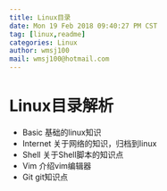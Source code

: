 ```yaml
---
title: Linux目录
date: Mon 19 Feb 2018 09:40:27 PM CST
tag: [linux,readme]
categories: Linux
author: wmsj100
mail: wmsj100@hotmail.com
---
```


# Linux目录解析

- Basic 基础的linux知识
- Internet 关于网络的知识，归档到linux
- Shell 关于Shell脚本的知识点
- Vim 介绍vim编辑器
- Git git知识点
